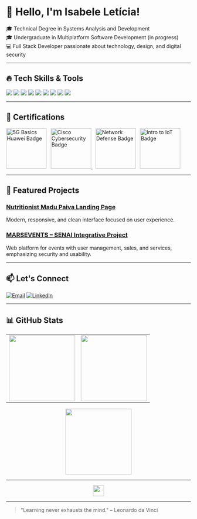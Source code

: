 # 👋 Hello, I'm Isabele Letícia!

🎓 Technical Degree in Systems Analysis and Development  
🎓 Undergraduate in Multiplatform Software Development (in progress)  
💻 Full Stack Developer passionate about technology, design, and digital security

---

## 🔥 Tech Skills & Tools

<p>
  <img src="https://img.shields.io/badge/-React-DB2777?style=flat&logo=react&logoColor=white" />
  <img src="https://img.shields.io/badge/-JavaScript-F29F05?style=flat&logo=javascript&logoColor=white" />
  <img src="https://img.shields.io/badge/-HTML5-F27C56?style=flat&logo=html5&logoColor=white" />
  <img src="https://img.shields.io/badge/-CSS3-F27C56?style=flat&logo=css3&logoColor=white" />
  <img src="https://img.shields.io/badge/-Node.js-F29F05?style=flat&logo=node.js&logoColor=white" />
  <img src="https://img.shields.io/badge/-PHP-DB2777?style=flat&logo=php&logoColor=white" />
  <img src="https://img.shields.io/badge/-Python-F29F05?style=flat&logo=python&logoColor=white" />
  <img src="https://img.shields.io/badge/-MySQL-DB2777?style=flat&logo=mysql&logoColor=white" />
  <img src="https://img.shields.io/badge/-Git-F29F05?style=flat&logo=git&logoColor=white" />
</p>

---

## 🏅 Certifications

<p>
  <!-- Huawei 5G Basics -->
  <img src="https://media.licdn.com/dms/image/v2/D4D2DAQFYo5REGb92bA/profile-treasury-image-shrink_800_800/B4DZfHDv_vGgAc-/0/1751391339110?e=1752001200&v=beta&t=2oe5cvSAI_HLrPQZG_uTb2UHtdeOMpS5SOstGUyM9pw" alt="5G Basics Huawei Badge" width="110" />
  &nbsp;
  <!-- Cisco Cybersecurity -->
  <a href="https://www.credly.com/badges/f7df2fa0-975e-455a-b3ad-acf57e281568" target="_blank">
    <img src="https://images.credly.com/size/340x340/images/a4dd891f-7bf5-4938-8241-50dc81e8cc00/image.png" alt="Cisco Cybersecurity Badge" width="110" />
  </a>
  &nbsp;
  <!-- Network Defense -->
  <img src="https://images.credly.com/size/680x680/images/51526f76-711b-4caf-b04d-27f89512b112/NetworkDefense_v1_091721.png" alt="Network Defense Badge" width="110" />
  &nbsp;
  <!-- Intro to IoT -->
  <img src="https://images.credly.com/size/680x680/images/fce226c2-0f13-4e17-b60c-24fa6ffd88cb/Intro2IoT.png" alt="Intro to IoT Badge" width="110" />
</p>

---

## 💼 Featured Projects

### [Nutritionist Madu Paiva Landing Page](https://github.com/IsabeleLeticiaQueiroz/nutricionista_madu_paiva)  
Modern, responsive, and clean interface focused on user experience.

### [MARSEVENTS – SENAI Integrative Project](https://github.com/IsabeleLeticiaQueiroz/MARSEVENTS-PROJETO-INTEGRADOR-SENAI-2023-)  
Web platform for events with user management, sales, and services, emphasizing security and usability.

---

## 📫 Let's Connect

[![Email](https://img.shields.io/badge/-Email-F29F05?style=flat&logo=gmail&logoColor=white)](mailto:isabelequeirozprofissional@gmail.com)
[![LinkedIn](https://img.shields.io/badge/-LinkedIn-DB2777?style=flat&logo=linkedin&logoColor=white)](https://www.linkedin.com/in/isabele-leticia-queiroz-359248268/)

---

## 📊 GitHub Stats

<table>
  <tr>
    <td>
      <!-- GitHub Overview Stats (esquerda) -->
      <img src="https://github-readme-stats.vercel.app/api?username=IsabeleLeticiaQueiroz&show_icons=true&theme=radical&hide_border=true&count_private=true" height="180"/>
    </td>
    <td>
      <!-- Gráfico de linguagens usadas (direita) -->
      <img src="https://github-readme-stats.vercel.app/api/top-langs/?username=IsabeleLeticiaQueiroz&layout=compact&theme=radical" height="180"/>
    </td>
  </tr>
</table>

<!-- Gráfico grande de detalhes do perfil (embaixo, centralizado) -->
<p align="center">
  <img src="https://github-profile-summary-cards.vercel.app/api/cards/profile-details?username=IsabeleLeticiaQueiroz&theme=radical" height="180"/>
</p>

---

<!-- Profile Views Badge (embaixo, centralizado) -->
<p align="center">
  <img src="https://komarev.com/ghpvc/?username=IsabeleLeticiaQueiroz&label=Profile+Views&color=DB2777&style=flat-square" height="30"/>
</p>

 ---

> "Learning never exhausts the mind." – Leonardo da Vinci
